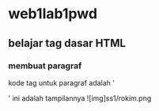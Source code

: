 # web1lab1pwd
## belajar tag dasar HTML

### membuat paragraf
kode tag untuk paragraf adalah '<p>'
ini adalah tampilannya
![img]ss1/rokim.png